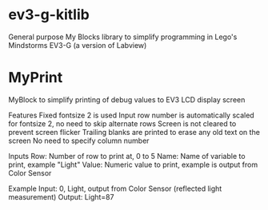 # ev3-g-kitlib
General purpose My Blocks library to simplify programming in Lego's Mindstorms EV3-G (a version of Labview)

MyPrint
===================================================================
MyBlock to simplify printing of debug values to EV3 LCD display screen

Features
Fixed fontsize 2 is used
Input row number is automatically scaled for fontsize 2, no need to skip alternate rows
Screen is not cleared to prevent screen flicker
Trailing blanks are printed to erase any old text on the screen
No need to specify column number

Inputs
Row: Number of row to print at, 0 to 5 
Name: Name of variable to print, example "Light"
Value: Numeric value to print, example is output from Color Sensor

Example
Input: 0, Light, output from Color Sensor (reflected light measurement)
Output: Light=87
